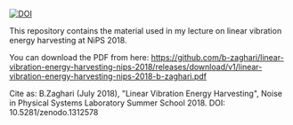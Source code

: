 [![DOI](https://zenodo.org/badge/DOI/10.5281/zenodo.1312578.svg)](https://doi.org/10.5281/zenodo.1312578)

This repository contains the material used in my lecture on linear vibration energy harvesting at NiPS 2018.

You can download the PDF from here: https://github.com/b-zaghari/linear-vibration-energy-harvesting-nips-2018/releases/download/v1/linear-vibration-energy-harvesting-nips-2018-b-zaghari.pdf

Cite as: B.Zaghari (July 2018), "Linear Vibration Energy Harvesting", Noise in Physical Systems Laboratory Summer School 2018. DOI: 10.5281/zenodo.1312578
